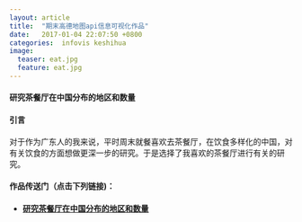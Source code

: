 ```yaml
---
layout: article
title:  "期末高德地图api信息可视化作品"
date:   2017-01-04 22:07:50 +0800
categories:  infovis keshihua
image:
  teaser: eat.jpg
  feature: eat.jpg
---
```


#### 研究茶餐厅在中国分布的地区和数量


#### 引言
对于作为广东人的我来说，平时周末就餐喜欢去茶餐厅，在饮食多样化的中国，对有关饮食的方面想做更深一步的研究。于是选择了我喜欢的茶餐厅进行有关的研究。



#### 作品传送门（点击下列链接)：
- #### <a href="https://public.tableau.com/views/_18391/4?:embed=y&:display_count=yes&publish=yes">研究茶餐厅在中国分布的地区和数量</a>
